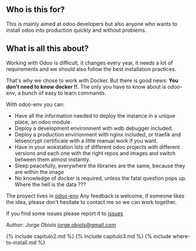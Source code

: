## Who is this for?

This is mainly aimed at odoo developers but also anyone who wants to install odoo into production quickly and without problems.

## What is all this about?

Working with Odoo is difficult, it changes every year, it needs a lot of requirements and we should also follow the best installation practices.

That's why we chose to work with Docker. But there is good news: **You don't need to know docker !!**. The only you have to know about is odoo-env, a bunch of easy to learn commands.

With odoo-env you can:
- Have all the information needed to deploy the instance in a unique place, an odoo module
- Deploy a development environment with wdb debugger included.
- Deploy a production envirionment with nginx included, or traefik and letsencrypt certificate with a little manual work if you want.
- Have in your wokstation lots of different odoo projects with different versions and each one with the right repos and images and switch between them almost instantly.
- Sleep peacefully, everywhere the libraries are the same, because they are within the image
- No knowledge of docker is required, unless the fatal question pops up. Where the hell is the data ???


<!-- ![](/assets/img/etl-dbs.png)
*<center>Picture 1</center>* -->

The proyect lives in [odoo-env](https://github.com/jobiols/odoo-env) Any feedback
is welcome, if someone likes the idea, please don't hesitate to contact me so we can work together.

If you find some issues please report it to [issues](https://github.com/jobiols/odoo-etl/issues)

Author: Jorge Obiols <jorge.obiols@gmail.com>

{% include capitulo2.md %}
{% include capitulo3.md %}
{% include where-to-install.md %}
